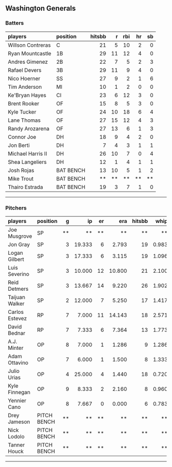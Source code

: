 ## Washington Generals

### Batters

 
|players           |position  | hitsbb|  r| rbi| hr| sb| 
|:-----------------|:---------|------:|--:|---:|--:|--:| 
|Willson Contreras |C         |     21|  5|  10|  2|  0| 
|Ryan Mountcastle  |1B        |     29| 11|  12|  4|  0| 
|Andres Gimenez    |2B        |     22|  7|   5|  2|  3| 
|Rafael Devers     |3B        |     29| 11|   9|  4|  0| 
|Nico Hoerner      |SS        |     27|  9|   2|  1|  6| 
|Tim Anderson      |MI        |     10|  1|   2|  0|  0| 
|Ke'Bryan Hayes    |CI        |     23|  6|  12|  3|  0| 
|Brent Rooker      |OF        |     15|  8|   5|  3|  0| 
|Kyle Tucker       |OF        |     24| 10|  18|  6|  4| 
|Lane Thomas       |OF        |     27| 15|  12|  4|  3| 
|Randy Arozarena   |OF        |     27| 13|   6|  1|  3| 
|Connor Joe        |DH        |     18|  9|   4|  2|  0| 
|Jon Berti         |DH        |      7|  4|   3|  1|  1| 
|Michael Harris II |DH        |     26| 10|   7|  0|  4| 
|Shea Langeliers   |DH        |     12|  1|   4|  1|  1| 
|Josh Rojas        |BAT BENCH |     13| 10|   5|  1|  2| 
|Mike Trout        |BAT BENCH |     **| **|  **| **| **| 
|Thairo Estrada    |BAT BENCH |     19|  3|   7|  1|  0| 


* * *

### Pitchers

 
|players        |position    |  g|     ip| er|    era| hitsbb|  whip| so|  w| sv| 
|:--------------|:-----------|--:|------:|--:|------:|------:|-----:|--:|--:|--:| 
|Joe Musgrove   |SP          | **|     **| **|     **|     **|    **| **| **| **| 
|Jon Gray       |SP          |  3| 19.333|  6|  2.793|     19| 0.983| 17|  2|  0| 
|Logan Gilbert  |SP          |  3| 17.333|  6|  3.115|     19| 1.096| 20|  2|  0| 
|Luis Severino  |SP          |  3| 10.000| 12| 10.800|     21| 2.100| 11|  0|  0| 
|Reid Detmers   |SP          |  3| 13.667| 14|  9.220|     26| 1.902|  9|  1|  0| 
|Taijuan Walker |SP          |  2| 12.000|  7|  5.250|     17| 1.417|  4|  1|  0| 
|Carlos Estevez |RP          |  7|  7.000| 11| 14.143|     18| 2.571|  9|  0|  3| 
|David Bednar   |RP          |  7|  7.333|  6|  7.364|     13| 1.773|  4|  0|  4| 
|A.J. Minter    |OP          |  8|  7.000|  1|  1.286|      9| 1.286|  7|  0|  0| 
|Adam Ottavino  |OP          |  7|  6.000|  1|  1.500|      8| 1.333|  6|  0|  1| 
|Julio Urias    |OP          |  4| 25.000|  4|  1.440|     18| 0.720| 27|  4|  0| 
|Kyle Finnegan  |OP          |  9|  8.333|  2|  2.160|      8| 0.960| 11|  1|  6| 
|Yennier Cano   |OP          |  8|  7.667|  0|  0.000|      6| 0.783|  9|  0|  0| 
|Drey Jameson   |PITCH BENCH | **|     **| **|     **|     **|    **| **| **| **| 
|Nick Lodolo    |PITCH BENCH | **|     **| **|     **|     **|    **| **| **| **| 
|Tanner Houck   |PITCH BENCH | **|     **| **|     **|     **|    **| **| **| **| 


* * *


